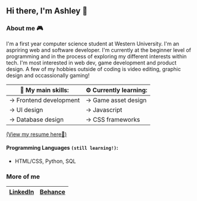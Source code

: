 ## Hi there, I'm Ashley 👋
### About me 🎮
I'm a first year computer science student at Western University. I'm an aspriring web and software developer. I'm currently at the beginner level of programming and in the process of exploring my different interests within tech. I'm most interested in web dev, game development and product design.
A few of my hobbies outside of coding is video editing, graphic design and occassionally gaming!

|💪 My main skills:        | ⚙️ Currently learning: |
|------------------------|---------------------|
| → Frontend development | → Game asset design |
| → UI design            | → Javascript        |
| → Database design      | → CSS frameworks    |

[(View my resume here📝)](https://drive.google.com/file/d/1NLX2MS9RNdxha3PF4sPpxE1qnlP4pZ69/view)

#### Programming Languages `(still learning!)`:
- HTML/CSS, Python, SQL

### More of me
| [LinkedIn](https://www.linkedin.com/in/ashleyoyewole/) | [Behance](https://www.behance.net/ashleyoyewole) |
|--------------------------------------------------------|--------------------------------------|
